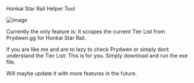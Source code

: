 Honkai Star Rail Helper Tool

![image](https://github.com/user-attachments/assets/fc6c7924-437f-4668-852d-9e8f95db07b1)


Currently the only feature is: 
It scrapes the current Tier List from Prydwen.gg for Honkai Star Rail.

If you are like me and are to lazy to check Prydwen or simply dont understand the Tier List:
This is for you. Simply download and run the exe file.

Will maybe update it with more features in the future.
